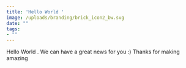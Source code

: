 ```yaml
---
title: 'Hello World '
image: /uploads/branding/brick_icon2_bw.svg
date: ""
tags:
- ""
---
```

Hello World . 
We can have a great news for you :) 
Thanks for making amazing
